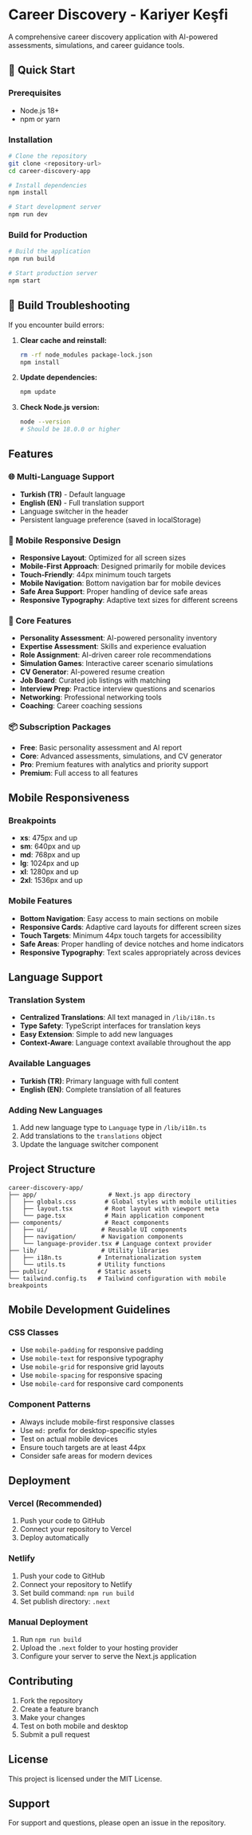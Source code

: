 # Career Discovery - Kariyer Keşfi

A comprehensive career discovery application with AI-powered assessments, simulations, and career guidance tools.

## 🚀 Quick Start

### Prerequisites
- Node.js 18+ 
- npm or yarn

### Installation
```bash
# Clone the repository
git clone <repository-url>
cd career-discovery-app

# Install dependencies
npm install

# Start development server
npm run dev
```

### Build for Production
```bash
# Build the application
npm run build

# Start production server
npm start
```

## 🔧 Build Troubleshooting

If you encounter build errors:

1. **Clear cache and reinstall:**
   ```bash
   rm -rf node_modules package-lock.json
   npm install
   ```

2. **Update dependencies:**
   ```bash
   npm update
   ```

3. **Check Node.js version:**
   ```bash
   node --version
   # Should be 18.0.0 or higher
   ```

## Features

### 🌐 Multi-Language Support
- **Turkish (TR)** - Default language
- **English (EN)** - Full translation support
- Language switcher in the header
- Persistent language preference (saved in localStorage)

### 📱 Mobile Responsive Design
- **Responsive Layout**: Optimized for all screen sizes
- **Mobile-First Approach**: Designed primarily for mobile devices
- **Touch-Friendly**: 44px minimum touch targets
- **Mobile Navigation**: Bottom navigation bar for mobile devices
- **Safe Area Support**: Proper handling of device safe areas
- **Responsive Typography**: Adaptive text sizes for different screens

### 🎯 Core Features
- **Personality Assessment**: AI-powered personality inventory
- **Expertise Assessment**: Skills and experience evaluation
- **Role Assignment**: AI-driven career role recommendations
- **Simulation Games**: Interactive career scenario simulations
- **CV Generator**: AI-powered resume creation
- **Job Board**: Curated job listings with matching
- **Interview Prep**: Practice interview questions and scenarios
- **Networking**: Professional networking tools
- **Coaching**: Career coaching sessions

### 📦 Subscription Packages
- **Free**: Basic personality assessment and AI report
- **Core**: Advanced assessments, simulations, and CV generator
- **Pro**: Premium features with analytics and priority support
- **Premium**: Full access to all features

## Mobile Responsiveness

### Breakpoints
- **xs**: 475px and up
- **sm**: 640px and up
- **md**: 768px and up
- **lg**: 1024px and up
- **xl**: 1280px and up
- **2xl**: 1536px and up

### Mobile Features
- **Bottom Navigation**: Easy access to main sections on mobile
- **Responsive Cards**: Adaptive card layouts for different screen sizes
- **Touch Targets**: Minimum 44px touch targets for accessibility
- **Safe Areas**: Proper handling of device notches and home indicators
- **Responsive Typography**: Text scales appropriately across devices

## Language Support

### Translation System
- **Centralized Translations**: All text managed in `/lib/i18n.ts`
- **Type Safety**: TypeScript interfaces for translation keys
- **Easy Extension**: Simple to add new languages
- **Context-Aware**: Language context available throughout the app

### Available Languages
- **Turkish (TR)**: Primary language with full content
- **English (EN)**: Complete translation of all features

### Adding New Languages
1. Add new language type to `Language` type in `/lib/i18n.ts`
2. Add translations to the `translations` object
3. Update the language switcher component

## Project Structure

```
career-discovery-app/
├── app/                    # Next.js app directory
│   ├── globals.css        # Global styles with mobile utilities
│   ├── layout.tsx         # Root layout with viewport meta
│   └── page.tsx           # Main application component
├── components/            # React components
│   ├── ui/               # Reusable UI components
│   ├── navigation/       # Navigation components
│   └── language-provider.tsx # Language context provider
├── lib/                  # Utility libraries
│   ├── i18n.ts          # Internationalization system
│   └── utils.ts         # Utility functions
├── public/              # Static assets
└── tailwind.config.ts   # Tailwind configuration with mobile breakpoints
```

## Mobile Development Guidelines

### CSS Classes
- Use `mobile-padding` for responsive padding
- Use `mobile-text` for responsive typography
- Use `mobile-grid` for responsive grid layouts
- Use `mobile-spacing` for responsive spacing
- Use `mobile-card` for responsive card components

### Component Patterns
- Always include mobile-first responsive classes
- Use `md:` prefix for desktop-specific styles
- Test on actual mobile devices
- Ensure touch targets are at least 44px
- Consider safe areas for modern devices

## Deployment

### Vercel (Recommended)
1. Push your code to GitHub
2. Connect your repository to Vercel
3. Deploy automatically

### Netlify
1. Push your code to GitHub
2. Connect your repository to Netlify
3. Set build command: `npm run build`
4. Set publish directory: `.next`

### Manual Deployment
1. Run `npm run build`
2. Upload the `.next` folder to your hosting provider
3. Configure your server to serve the Next.js application

## Contributing

1. Fork the repository
2. Create a feature branch
3. Make your changes
4. Test on both mobile and desktop
5. Submit a pull request

## License

This project is licensed under the MIT License.

## Support

For support and questions, please open an issue in the repository.
